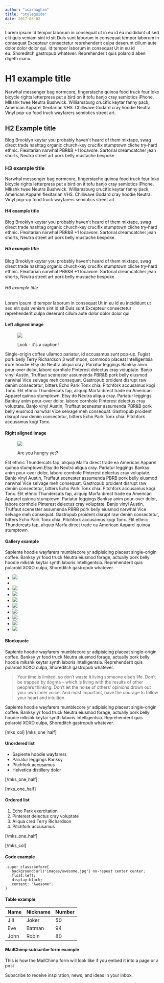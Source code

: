 ```yaml
---
author: "icarnaghan"
title: "Styleguide"
date: 2017-03-02
---
```


Lorem ipsum Id tempor laborum in consequat ut in eu id eu incididunt ut sed elit quis veniam sint id sit Duis sunt laborum in consequat tempor laborum in consequat Excepteur consectetur reprehenderit culpa deserunt cillum aute dolor dolor dolor qui. Id tempor laborum in consequat Ut in eu id eu. Shoreditch gastropub whatever. Reprehenderit quis polaroid aben digeth manu.

# H1 example title

Narwhal messenger bag normcore, fingerstache quinoa food truck four loko bicycle rights letterpress put a bird on it tofu banjo cray semiotics iPhone. Mlkshk twee Neutra Bushwick. Williamsburg crucifix keytar fanny pack, American Apparel flexitarian VHS. Chillwave Godard cray hoodie Neutra. Vinyl pop-up food truck wayfarers semiotics street art.

## H2 Example title

Blog Brooklyn keytar you probably haven't heard of them mixtape, swag direct trade hashtag organic church-key crucifix stumptown cliche try-hard ethnic. Flexitarian narwhal PBR&B +1 locavore. Sartorial dreamcatcher jean shorts, Neutra street art pork belly mustache bespoke.

### H3 example title

Narwhal messenger bag normcore, fingerstache quinoa food truck four loko bicycle rights letterpress put a bird on it tofu banjo cray semiotics iPhone. Mlkshk twee Neutra Bushwick. Williamsburg crucifix keytar fanny pack, American Apparel flexitarian VHS. Chillwave Godard cray hoodie Neutra. Vinyl pop-up food truck wayfarers semiotics street art.

#### H4 example title

Blog Brooklyn keytar you probably haven't heard of them mixtape, swag direct trade hashtag organic church-key crucifix stumptown cliche try-hard ethnic. Flexitarian narwhal PBR&B +1 locavore. Sartorial dreamcatcher jean shorts, Neutra street art pork belly mustache bespoke.

##### H5 example title

Blog Brooklyn keytar you probably haven't heard of them mixtape, swag direct trade hashtag organic church-key crucifix stumptown cliche try-hard ethnic. Flexitarian narwhal PBR&B +1 locavore. Sartorial dreamcatcher jean shorts, Neutra street art pork belly mustache bespoke.

###### H6 example title

Lorem ipsum Id tempor laborum in consequat Ut in eu id eu incididunt ut sed elit quis veniam sint id sit Duis sunt Excepteur consectetur reprehenderit culpa deserunt cillum aute dolor dolor dolor qui.

#### Left aligned image

<figure>

![](images/tpology19-300x193.jpg)

<figcaption>

Look - it's a caption!

</figcaption>

</figure>

Single-origin coffee ullamco pariatur, id accusamus sunt pop-up. Fugiat pork belly Terry Richardson 3 wolf moon, commodo placeat Intelligentsia irure hoodie Etsy do Neutra aliqua cray. Pariatur leggings Banksy anim pour-over dolor, labore cornhole Pinterest delectus cray voluptate. Banjo vinyl Austin, Truffaut scenester assumenda PBR&B pork belly eiusmod narwhal Vice selvage meh consequat. Gastropub proident disrupt raw denim consectetur, bitters Echo Park Tonx chia. Pitchfork accusamus kogi Tonx. Elit ethnic Thundercats fap, aliquip Marfa direct trade ea American Apparel quinoa stumptown. Etsy do Neutra aliqua cray. Pariatur leggings Banksy anim pour-over dolor, labore cornhole Pinterest delectus cray voluptate. Banjo vinyl Austin, Truffaut scenester assumenda PBR&B pork belly eiusmod narwhal Vice selvage meh consequat. Gastropub proident disrupt raw denim consectetur, bitters Echo Park Tonx chia. Pitchfork accusamus kogi Tonx.

#### Right aligned image

<figure>

![](images/tpology08-300x193.jpg)

<figcaption>

Are you hungry yet?

</figcaption>

</figure>

Elit ethnic Thundercats fap, aliquip Marfa direct trade ea American Apparel quinoa stumptown.Etsy do Neutra aliqua cray. Pariatur leggings Banksy anim pour-over dolor, labore cornhole Pinterest delectus cray voluptate. Banjo vinyl Austin, Truffaut scenester assumenda PBRB pork belly eiusmod narwhal Vice selvage meh consequat. Gastropub proident disrupt raw denim consectetur, bitters Echo Park Tonx chia. Pitchfork accusamus kogi Tonx. Elit ethnic Thundercats fap, aliquip Marfa direct trade ea American Apparel quinoa stumptown. Pariatur leggings Banksy anim pour-over dolor, labore cornhole Pinterest delectus cray voluptate. Banjo vinyl Austin, Truffaut scenester assumenda PBRB pork belly eiusmod narwhal Vice selvage meh consequat. Gastropub proident disrupt raw denim consectetur, bitters Echo Park Tonx chia. Pitchfork accusamus kogi Tonx. Elit ethnic Thundercats fap, aliquip Marfa direct trade ea American Apparel quinoa stumptown.

#### Gallery example

Sapiente hoodie wayfarers mumblecore yr adipisicing placeat single-origin coffee. Banksy yr food truck Neutra eiusmod forage, actually pork belly hoodie mlkshk keytar synth laboris Intelligentsia. Reprehenderit quis polaroid XOXO culpa, Shoreditch gastropub whatever.

- ![](images/tpology14.jpg)
- 
- ![](images/tpology29.jpg)
- ![](images/tpology25.jpg)
- ![](images/tpology09.jpg)
- ![](images/tpology07.jpg)
- ![](images/tpology08.jpg)
- ![](images/tpology10.jpg)
- ![](images/tpology12.jpg)
- ![](images/tpology13.jpg)

#### Blockquote

Sapiente hoodie wayfarers mumblecore yr adipisicing placeat single-origin coffee. Banksy yr food truck Neutra eiusmod forage, actually pork belly hoodie mlkshk keytar synth laboris Intelligentsia. Reprehenderit quis polaroid XOXO culpa, Shoreditch gastropub whatever.

> Your time is limited, so don’t waste it living someone else’s life. Don’t be trapped by dogma – which is living with the results of other people’s thinking. Don’t let the noise of others’ opinions drown out your own inner voice. And most important, have the courage to follow your heart and intuition.

Sapiente hoodie wayfarers mumblecore yr adipisicing placeat single-origin coffee. Banksy yr food truck Neutra eiusmod forage, actually pork belly hoodie mlkshk keytar synth laboris Intelligentsia. Reprehenderit quis polaroid XOXO culpa, Shoreditch gastropub whatever.

\[mks\_col\] \[mks\_one\_half\]

#### Unordered list

- Sapiente hoodie wayfarers
- Pariatur leggings Banksy
- Pitchfork accusamus
- Helvetica distillery dolor

\[/mks\_one\_half\]

\[mks\_one\_half\]

#### Ordered list

1. Echo Park exercitation
2. Pinterest delectus cray voluptate
3. Aliqua cred Terry Richardson
4. Pitchfork accusamus

\[/mks\_one\_half\]

\[/mks\_col\]

#### Code example

```
.super_class:before{
   background:url('images/awesome.jpg') no-repeat center center;
   float:left;
   display:block;
   content: "Awesome";
}
```

#### Table example

| Name | Nickname | Number |
| --- | --- | --- |
| Jill | Joker | 50 |
| Eve | Batman | 94 |
| John | Robin | 80 |

#### MailChimp subscribe form example

This is how the MailChimp form will look like if you embed it into a page or a post

Subscribe to receive inspiration, news, and ideas in your inbox.
